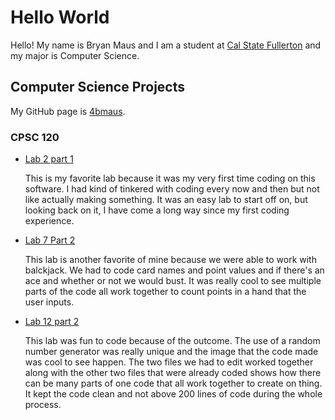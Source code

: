 # Hello World

Hello! My name is Bryan Maus and I am a student at [Cal State Fullerton](http://www.fullerton.edu/) and my major is Computer Science.

## Computer Science Projects

My GitHub page is [4bmaus](http://github.com/4bmaus).

### CPSC 120

* [Lab 2 part 1](github.com/cpsc-pilot-fall-2022-lab-02-4bmaus/tree/main/part-1)

    This is my favorite lab because it was my very first time coding on this software. I had kind of tinkered with coding every now and then but not like actually making something. It was an easy lab to start off on, but looking back on it, I have come a long way since my first coding experience. 
    
* [Lab 7 Part 2](github.com/cpsc-pilot-fall-2022-lab-07-bryanm-and-partner/tree/main/part-2)

    This lab is another favorite of mine because we were able to work with balckjack. We had to code card names and point values and if there's an ace and whether or not we would bust. It was really cool to see multiple parts of the code all work together to count points in a hand that the user inputs.

* [Lab 12 part 2](github.com/cpsc-pilot-fall-2022/cpsc-120-lab-12-bryan-and-trisha/tree/main/part-2)

    This lab was fun to code because of the outcome. The use of a random number generator was really unique and the image that the code made was cool to see happen. The two files we had to edit worked together along with the other two files that were already coded shows how there can be many parts of one code that all work together to create on thing. It kept the code clean and not above 200 lines of code during the whole process.
```
